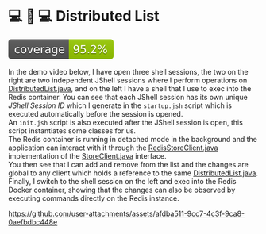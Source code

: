 # 💻 🔁 💻 Distributed List

![Coverage](./badges/jacoco.svg)

In the demo video below, I have open three shell sessions, the two on the right are two independent JShell sessions where I perform operations on [DistributedList.java](src/main/java/com/conorsheppard/distributedlist/DistributedList.java), 
and on the left I have a shell that I use to exec into the Redis container.
You can see that each JShell session has its own unique _JShell Session ID_ which I generate in the `startup.jsh` script which is executed automatically before the session is opened.  
An `init.jsh` script is also executed after the JShell session is open, this script instantiates some classes for us.  
The Redis container is running in detached mode in the background and the application can interact with it through the [RedisStoreClient.java](src/main/java/com/conorsheppard/distributedlist/RedisStoreClient.java) implementation of the [StoreClient.java](src/main/java/com/conorsheppard/distributedlist/StoreClient.java) interface.  
You then see that I can add and remove from the list and the changes are global to any client which holds a reference to the same [DistributedList.java](src/main/java/com/conorsheppard/distributedlist/DistributedList.java).  
Finally, I switch to the shell session on the left and exec into the Redis Docker container, showing that the changes can also be observed by executing commands directly on the Redis instance.

https://github.com/user-attachments/assets/afdba511-9cc7-4c3f-9ca8-0aefbdbc448e